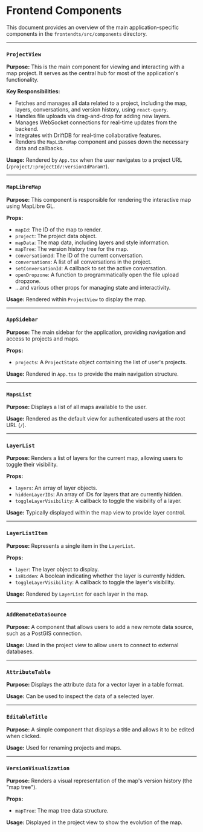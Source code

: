 # Frontend Components

This document provides an overview of the main application-specific components in the `frontendts/src/components` directory.

---

### `ProjectView`

**Purpose:** This is the main component for viewing and interacting with a map project. It serves as the central hub for most of the application's functionality.

**Key Responsibilities:**

-   Fetches and manages all data related to a project, including the map, layers, conversations, and version history, using `react-query`.
-   Handles file uploads via drag-and-drop for adding new layers.
-   Manages WebSocket connections for real-time updates from the backend.
-   Integrates with DriftDB for real-time collaborative features.
-   Renders the `MapLibreMap` component and passes down the necessary data and callbacks.

**Usage:** Rendered by `App.tsx` when the user navigates to a project URL (`/project/:projectId/:versionIdParam?`).

---

### `MapLibreMap`

**Purpose:** This component is responsible for rendering the interactive map using MapLibre GL.

**Props:**

-   `mapId`: The ID of the map to render.
-   `project`: The project data object.
-   `mapData`: The map data, including layers and style information.
-   `mapTree`: The version history tree for the map.
-   `conversationId`: The ID of the current conversation.
-   `conversations`: A list of all conversations in the project.
-   `setConversationId`: A callback to set the active conversation.
-   `openDropzone`: A function to programmatically open the file upload dropzone.
-   ...and various other props for managing state and interactivity.

**Usage:** Rendered within `ProjectView` to display the map.

---

### `AppSidebar`

**Purpose:** The main sidebar for the application, providing navigation and access to projects and maps.

**Props:**

-   `projects`: A `ProjectState` object containing the list of user's projects.

**Usage:** Rendered in `App.tsx` to provide the main navigation structure.

---

### `MapsList`

**Purpose:** Displays a list of all maps available to the user.

**Usage:** Rendered as the default view for authenticated users at the root URL (`/`).

---

### `LayerList`

**Purpose:** Renders a list of layers for the current map, allowing users to toggle their visibility.

**Props:**

-   `layers`: An array of layer objects.
-   `hiddenLayerIDs`: An array of IDs for layers that are currently hidden.
-   `toggleLayerVisibility`: A callback to toggle the visibility of a layer.

**Usage:** Typically displayed within the map view to provide layer control.

---

### `LayerListItem`

**Purpose:** Represents a single item in the `LayerList`.

**Props:**

-   `layer`: The layer object to display.
-   `isHidden`: A boolean indicating whether the layer is currently hidden.
-   `toggleLayerVisibility`: A callback to toggle the layer's visibility.

**Usage:** Rendered by `LayerList` for each layer in the map.

---

### `AddRemoteDataSource`

**Purpose:** A component that allows users to add a new remote data source, such as a PostGIS connection.

**Usage:** Used in the project view to allow users to connect to external databases.

---

### `AttributeTable`

**Purpose:** Displays the attribute data for a vector layer in a table format.

**Usage:** Can be used to inspect the data of a selected layer.

---

### `EditableTitle`

**Purpose:** A simple component that displays a title and allows it to be edited when clicked.

**Usage:** Used for renaming projects and maps.

---

### `VersionVisualization`

**Purpose:** Renders a visual representation of the map's version history (the "map tree").

**Props:**

-   `mapTree`: The map tree data structure.

**Usage:** Displayed in the project view to show the evolution of the map.
